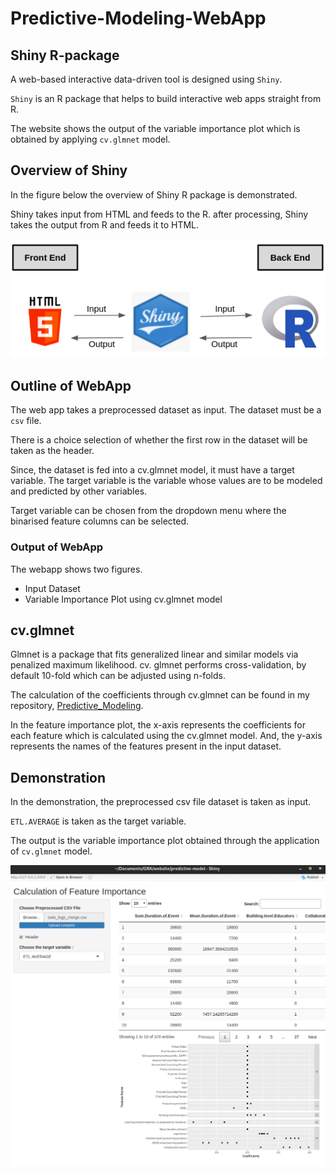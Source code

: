 # Predictive-Modeling-WebApp

## Shiny R-package
A web-based interactive data-driven tool is designed using `Shiny`. 

`Shiny` is an R package that helps to build interactive web apps straight from R. 

 The website shows the output of the variable importance plot which is obtained by applying `cv.glmnet` model. 

## Overview of Shiny

In the figure below the overview of Shiny R package is demonstrated.

Shiny takes input from HTML and feeds to the R. after processing, Shiny takes the output from R and feeds it to HTML.

![shiny](/m.png)

## Outline of WebApp

The web app takes a preprocessed dataset as input. The dataset must be a `csv` file. 

There is a choice selection of whether the first row in the dataset will be taken as the header.

Since, the dataset is fed into a cv.glmnet model, it must have a target variable. The target variable is the variable whose values are to be modeled and predicted by other variables. 

Target variable can be chosen from the dropdown menu where the binarised feature columns can be selected. 
### Output of WebApp

The webapp shows two figures.
* Input Dataset
* Variable Importance Plot using cv.glmnet model


## cv.glmnet

Glmnet is a package that fits generalized linear and similar models via penalized maximum likelihood. cv. glmnet performs cross-validation, by default 10-fold which can be adjusted using n-folds. 

The calculation of the coefficients through cv.glmnet can be found in my repository, [Predictive_Modeling](https://github.com/Prapti-044/Predictive_Modeling).


In the feature importance plot, the x-axis represents the coefficients for each feature which is calculated using the cv.glmnet model. And, the y-axis represents the names of the features present in the input dataset.
## Demonstration

In the demonstration, the preprocessed csv file dataset is taken as input. 

`ETL.AVERAGE` is taken as the target variable.

The output is the variable importance plot obtained through the application of `cv.glmnet` model.

![demo](/web.png)




